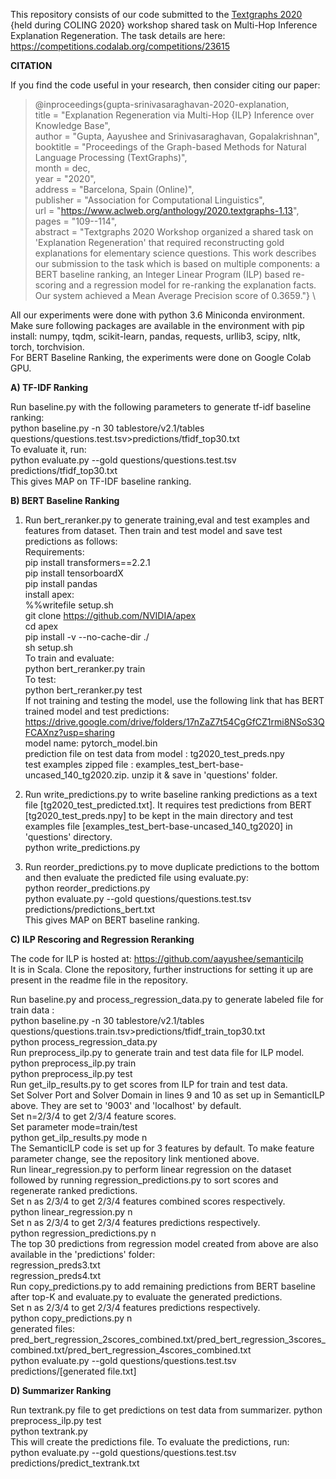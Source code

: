 This repository consists of our code submitted to the [Textgraphs 2020](https://www.aclweb.org/anthology/volumes/2020.textgraphs-1) {held during COLING 2020} workshop shared task on Multi-Hop Inference Explanation Regeneration. The task details are here: https://competitions.codalab.org/competitions/23615


**CITATION**

If you find the code useful in your research, then consider citing our paper:

>@inproceedings{gupta-srinivasaraghavan-2020-explanation,\
>title = "Explanation Regeneration via Multi-Hop {ILP} Inference over Knowledge Base",\
>author = "Gupta, Aayushee and Srinivasaraghavan, Gopalakrishnan",\
>booktitle = "Proceedings of the Graph-based Methods for Natural Language Processing (TextGraphs)",\
>month = dec,\
>year = "2020",\
>address = "Barcelona, Spain (Online)",\
>publisher = "Association for Computational Linguistics",\
>url = "https://www.aclweb.org/anthology/2020.textgraphs-1.13", \
>pages = "109--114",\
>abstract = "Textgraphs 2020 Workshop organized a shared task on 'Explanation Regeneration' that required reconstructing gold explanations for elementary science questions. This work describes our submission to the task which is based on multiple components: a BERT baseline ranking, an Integer Linear Program (ILP) based re-scoring and a regression model for re-ranking the explanation facts. Our system achieved a Mean Average Precision score of 0.3659."} \


All our experiments were done with python 3.6 Miniconda environment. 
Make sure following packages are available in the environment with pip install:
numpy, tqdm, scikit-learn, pandas, requests, urllib3, scipy, nltk, torch, torchvision.\
For BERT Baseline Ranking, the experiments were done on Google Colab GPU.

**A) TF-IDF Ranking**

Run baseline.py with the following parameters to generate tf-idf baseline ranking:\
        python baseline.py -n 30 tablestore/v2.1/tables questions/questions.test.tsv>predictions/tfidf_top30.txt\
To evaluate it, run:\
        python evaluate.py --gold questions/questions.test.tsv predictions/tfidf_top30.txt\
        This gives MAP on TF-IDF baseline ranking.

**B) BERT Baseline Ranking**
1. Run bert_reranker.py to generate training,eval and test examples and features from dataset. Then train and test model and save test predictions as follows:\
Requirements:\
pip install transformers==2.2.1\
pip install tensorboardX\
pip install pandas\
install apex:\
%%writefile setup.sh\
git clone https://github.com/NVIDIA/apex  \
cd apex\
pip install -v --no-cache-dir ./    \
  sh setup.sh\
To train and evaluate:\
    python bert_reranker.py train\
To test:\
    python bert_reranker.py test\
If not training and testing the model, use the following link that has BERT trained model and test predictions:
https://drive.google.com/drive/folders/17nZaZ7t54CgGfCZ1rmi8NSoS3QFCAXnz?usp=sharing  \
model name: pytorch_model.bin\
prediction file on test data from model : tg2020_test_preds.npy\
test examples zipped file : examples_test_bert-base-uncased_140_tg2020.zip. unzip it & save in 'questions' folder.

2. Run write_predictions.py to write baseline ranking predictions as a text file [tg2020_test_predicted.txt]. It requires test predictions from BERT [tg2020_test_preds.npy] to be kept in the main directory
and test examples file [examples_test_bert-base-uncased_140_tg2020] in 'questions' directory.\
    python write_predictions.py 

3. Run reorder_predictions.py to move duplicate predictions to the bottom and then evaluate the predicted file using evaluate.py:\
    python reorder_predictions.py\
    python evaluate.py --gold questions/questions.test.tsv predictions/predictions_bert.txt  \
    This gives MAP on BERT baseline ranking.

**C) ILP Rescoring and Regression Reranking**

The code for ILP is hosted at: https://github.com/aayushee/semanticilp   \
It is in Scala. Clone the repository, further instructions for setting it up are present in the readme file in the repository.

Run baseline.py and process_regression_data.py to generate labeled file for train data :\
    python baseline.py -n 30 tablestore/v2.1/tables questions/questions.train.tsv>predictions/tfidf_train_top30.txt  \
    python process_regression_data.py\
Run preprocess_ilp.py to generate train and test data file for ILP model.\
    python preprocess_ilp.py train\
    python preprocess_ilp.py test\
Run get_ilp_results.py to get scores from ILP for train and test data.\
    Set Solver Port and Solver Domain in lines 9 and 10 as set up in SemanticILP above. They are set to '9003' and 'localhost' by default.\
    Set n=2/3/4 to get 2/3/4 feature scores. \
    Set parameter mode=train/test  \
    python get_ilp_results.py mode n \
    The SemanticILP code is set up for 3 features by default. To make feature parameter change, see the repository link mentioned above.\
Run linear_regression.py to perform linear regression on the dataset followed by running regression_predictions.py to sort scores and regenerate ranked predictions.\
    Set n as 2/3/4 to get 2/3/4 features combined scores respectively.\
    python linear_regression.py n\
    Set n as 2/3/4 to get 2/3/4 features predictions respectively.\
    python regression_predictions.py n\
    The top 30 predictions from regression model created from above are also available in the 'predictions' folder:\
    regression_preds3.txt \
    regression_preds4.txt \
Run copy_predictions.py to add remaining predictions from BERT baseline after top-K and evaluate.py to evaluate the generated predictions.\
    Set n as 2/3/4 to get 2/3/4 features predictions respectively. \
    python copy_predictions.py n \
    generated files: pred_bert_regression_2scores_combined.txt/pred_bert_regression_3scores_combined.txt/pred_bert_regression_4scores_combined.txt \
    python evaluate.py --gold questions/questions.test.tsv predictions/[generated file.txt]  

**D) Summarizer Ranking**

Run textrank.py file to get predictions on test data from summarizer.
 python preprocess_ilp.py test\
 python textrank.py\
 This will create the predictions file. To evaluate the predictions, run:\
 python evaluate.py --gold questions/questions.test.tsv predictions/predict_textrank.txt
 


